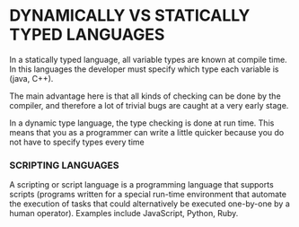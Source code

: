 
# DYNAMICALLY VS STATICALLY TYPED LANGUAGES

In a statically typed language, all variable types are known at compile time. In this languages the developer must specify which type each variable is (java, C++).

The main advantage here is that all kinds of checking can be done by the compiler, and therefore a lot of trivial bugs are caught at a very early stage.

In a dynamic type language, the type checking is done at run time. This means that you as a programmer can write a little quicker because you do not have to specify types every time

### SCRIPTING LANGUAGES
A scripting or script language is a programming language that supports scripts (programs written for a special run-time environment that automate the execution of tasks that could alternatively be executed one-by-one by a human operator). Examples include JavaScript, Python, Ruby.

